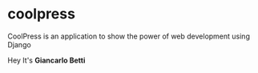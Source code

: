 # coolpress
CoolPress is an application to show the power of web development using Django

Hey It's **Giancarlo Betti**
